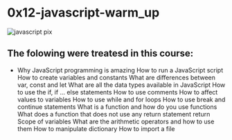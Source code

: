 # 0x12-javascript-warm_up
![javascript pix](https://encrypted-tbn0.gstatic.com/images?q=tbn:ANd9GcSJ1zIOrdlPtJS8Uw9ZInEtd_v_6Y-3ut006Q&usqp=CAU)
## The folowing were treatesd in this course:
+ 
    Why JavaScript programming is amazing
    How to run a JavaScript script
    How to create variables and constants
    What are differences between var, const and let
    What are all the data types available in JavaScript
    How to use the if, if ... else statements
    How to use comments
    How to affect values to variables
    How to use while and for loops
    How to use break and continue statements
    What is a function and how do you use functions
    What does a function that does not use any return statement return
    Scope of variables
    What are the arithmetic operators and how to use them
    How to manipulate dictionary
    How to import a file

